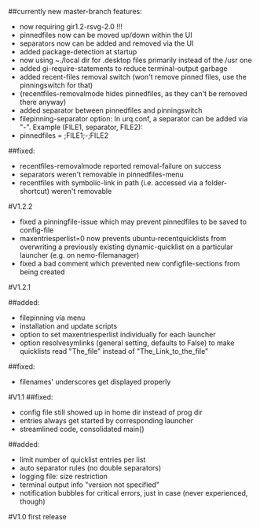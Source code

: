 ##currently new master-branch features:
* now requiring gir1.2-rsvg-2.0 !!!
* pinnedfiles now can be moved up/down within the UI
* separators now can be added and removed via the UI
* added package-detection at startup
* now using ~./local dir for .desktop files primarily instead of the /usr one
* added gi-require-statements to reduce terminal-output garbage
* added recent-files removal switch (won't remove pinned files, use the pinningswitch for that)
* (recentfiles-removalmode hides pinnedfiles, as they can't be removed there anyway)
* added separator between pinnedfiles and pinningswitch
* filepinning-separator option: In urq.conf, a separator can be added via "-". Example (FILE1, separator, FILE2):
 * pinnedfiles = ;FILE1;-;FILE2

##fixed:
 - recentfiles-removalmode reported removal-failure on success
 - separators weren't removable in pinnedfiles-menu
 - recentfiles with symbolic-link in path (i.e. accessed via a folder-shortcut) weren't removable

#V1.2.2
* fixed a pinningfile-issue which may prevent pinnedfiles to be saved to config-file
* maxentriesperlist=0 now prevents ubuntu-recentquicklists from overwriting a previously existing dynamic-quicklist on a particular launcher (e.g. on nemo-filemanager)
* fixed a bad comment which prevented new configfile-sections from being created

#V1.2.1

##added:
- filepinning via menu
- installation and update scripts
- option to set maxentriesperlist individually for each launcher
- option resolvesymlinks (general setting, defaults to False)
 to make quicklists read "The_file" instead of "The_Link_to_the_file"

##fixed:
- filenames' underscores get displayed properly



#V1.1
##fixed:
* config file still showed up in home dir instead of prog dir
* entries always get started by corresponding launcher
* streamlined code, consolidated main()

##added:
* limit number of quicklist entries per list
* auto separator rules (no double separators)
* logging file: size restriction
* terminal output info "version not specified"
* notification bubbles for critical errors, just in case (never experienced, though)



#V1.0
first release
